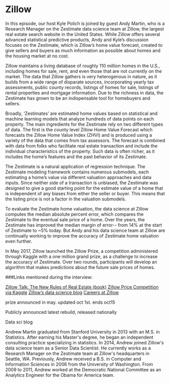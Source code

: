 # Zillow

In this episode, our host Kyle Polich is joined by guest Andy Martin, who is a Research Manager  on the Zestimate data science team at Zillow, the largest real estate search website in the United States. While Zillow offers several advanced statistical predictive products, Andy and Kyle’s discussion focuses on the Zestimate, which is Zillow’s home value forecast, created to give sellers and buyers as much information as possible about homes and the housing market at no cost. 

Zillow maintains a living database of roughly 110 million homes in the U.S., including homes for sale, rent, and even those that are not currently on the market. The data that Zillow gathers is very heterogenous in nature, as it builds from a wide range of disparate sources, incorporating yearly tax assessments, public county records, listings of homes for sale, listings of rental properties and mortgage information. Due to the richness in data, the Zestimate has grown to be an indispensable tool for homebuyers and sellers. 

Broadly, ‘Zestimates’ are estimated home values based on statistical and machine learning models that analyze hundreds of data points on each property. The main ingredients for the Zestimate rely on two different types of data. The first is the county level Zillow Home Value Forecast which forecasts the Zillow Home Value Index (ZHVI) and is produced using a variety of the data that comes from tax assessors. The forecast is combined with data from folks who facilitate real estate transaction and include the individual characteristics of the property. Such data is often richer, as it includes the home’s features and the past behavior of its Zestimate. 

The Zestimate is a natural application of regression technique. The Zestimate modeling framework contains numerous submodels, each estimating a home’s value via different valuation approaches and data inputs. Since neither side of a transaction is unbiased, the Zestimate was designed to give a good starting point for the estimate value of a home that is independent of any biases from either the seller or buyer. This means that the listing price is not a factor in the valuation submodels. 

To evaluate the Zestimate home valuation, the data science at Zillow computes the median absolute percent error, which compares the Zestimate to the eventual sale price of a home. Over the years, the Zestimate has improved the median margin of error-- from 14% at the start of Zestimate to ~5% today. But Andy and his data science team at Zillow are continually working to improve the accuracy of Zestimate home valuation even further. 

In May 2017, Zillow launched the Zillow Prize, a competition administered through Kaggle with a one million grand prize, as a challenge to increase the accuracy of Zestimate. Over two rounds, participants will develop an algorithm that makes predictions about the future sale prices of homes.


###Links mentioned during the interview:

[Zillow Talk: The New Rules of Real Estate (book)](https://www.amazon.com/Zillow-Talk-Rules-Real-Estate/dp/1455574740)
[Zillow Price Competition via Kaggle](https://www.kaggle.com/c/zillow-prize-1) 
[Zillow’s data science blog](https://www.zillow.com/data-science/)
[Careers at Zillow](https://www.zillow.com/careers/)


prize announced in may.  updated oct 1st.  ends oct15


Publicly announced latest rebuild, released nationally

Data sci blog

Andrew Martin graduated from Stanford University in 2013 with an M.S. in Statistics. After earning his Master's degree, he began an independent consulting practice specializing in statistics. In 2014, Andrew joined Zillow's data science team as a Senior Data Scientist. He currently works as a Research Manager on the Zestimate team at Zillow's headquarters in Seattle, WA. Previously, Andrew received a B.S. in Computer and Information Sciences in 2006 from the University of Washington. From 2009 to 2011, Andrew worked at the Democratic National Committee as an Analytics Engineer for the Obama for America team.

